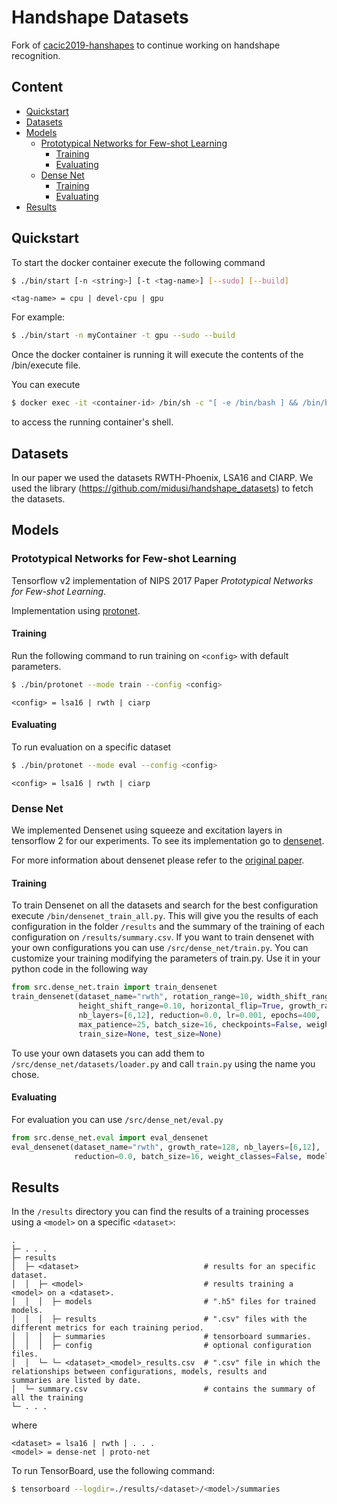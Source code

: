# Handshape Datasets

Fork of [cacic2019-hanshapes](https://github.com/midusi/cacic2019-handshapes) to continue working on handshape recognition.

## Content

- [Quickstart](#quickstart)
- [Datasets](#datasets)
- [Models](#models)
  - [Prototypical Networks for Few-shot Learning](#prototypical-networks-for-few-shot-learning)
    - [Training](#training)
    - [Evaluating](#evaluating)
  - [Dense Net](#dense-net)
    - [Training](#training-1)
    - [Evaluating](#evaluating-1)
- [Results](#results)

## Quickstart

To start the docker container execute the following command

```sh
$ ./bin/start [-n <string>] [-t <tag-name>] [--sudo] [--build]
```

```
<tag-name> = cpu | devel-cpu | gpu
```

For example:

```sh
$ ./bin/start -n myContainer -t gpu --sudo --build
```

Once the docker container is running it will execute the contents of the /bin/execute file.

You can execute

```sh
$ docker exec -it <container-id> /bin/sh -c "[ -e /bin/bash ] && /bin/bash || /bin/sh"
```
to access the running container's shell.

## Datasets

In our paper we used the datasets RWTH-Phoenix, LSA16 and CIARP. We used the library (https://github.com/midusi/handshape_datasets) to fetch the datasets.

## Models

### Prototypical Networks for Few-shot Learning

Tensorflow v2 implementation of NIPS 2017 Paper _Prototypical Networks for Few-shot Learning_.

Implementation using [protonet](https://github.com/ulises-jeremias/prototypical-networks-tf).

#### Training

Run the following command to run training on `<config>` with default parameters.

```sh
$ ./bin/protonet --mode train --config <config>
```

`<config> = lsa16 | rwth | ciarp`

#### Evaluating

To run evaluation on a specific dataset

```sh
$ ./bin/protonet --mode eval --config <config>
```

`<config> = lsa16 | rwth | ciarp`


### Dense Net

We implemented Densenet using squeeze and excitation layers in tensorflow 2 for our experiments. To see its implementation go to [densenet](https://github.com/okason97/DenseNet-Tensorflow2).

For more information about densenet please refer to the [original paper](https://arxiv.org/abs/1608.06993).

#### Training

To train Densenet on all the datasets and search for the best configuration execute `/bin/densenet_train_all.py`. This will give you the results of each configuration in the folder `/results` and the summary of the training of each configuration on `/results/summary.csv`.
If you want to train densenet with your own configurations you can use `/src/dense_net/train.py`. You can customize your training modifying the parameters of train.py. Use it in your python code in the following way

```python
from src.dense_net.train import train_densenet
train_densenet(dataset_name="rwth", rotation_range=10, width_shift_range=0.10,
               height_shift_range=0.10, horizontal_flip=True, growth_rate=128,
               nb_layers=[6,12], reduction=0.0, lr=0.001, epochs=400,
               max_patience=25, batch_size=16, checkpoints=False, weight_classes=False,
               train_size=None, test_size=None)
```

To use your own datasets you can add them to `/src/dense_net/datasets/loader.py` and call `train.py` using the name you chose.

#### Evaluating

For evaluation you can use `/src/dense_net/eval.py`

```python
from src.dense_net.eval import eval_densenet
eval_densenet(dataset_name="rwth", growth_rate=128, nb_layers=[6,12],
              reduction=0.0, batch_size=16, weight_classes=False, model_path="")
```

## Results

In the `/results` directory you can find the results of a training processes using a `<model>` on a specific `<dataset>`:

```
.
├─ . . .
├─ results
│  ├─ <dataset>                            # results for an specific dataset.
│  │  ├─ <model>                           # results training a <model> on a <dataset>.
│  │  │  ├─ models                         # ".h5" files for trained models.
│  │  │  ├─ results                        # ".csv" files with the different metrics for each training period.
│  │  │  ├─ summaries                      # tensorboard summaries.
│  │  │  ├─ config                         # optional configuration files.
│  │  └─ └─ <dataset>_<model>_results.csv  # ".csv" file in which the relationships between configurations, models, results and 
summaries are listed by date.
│  └─ summary.csv                          # contains the summary of all the training
└─ . . .
```

where

```
<dataset> = lsa16 | rwth | . . .
<model> = dense-net | proto-net
```

To run TensorBoard, use the following command:

```sh
$ tensorboard --logdir=./results/<dataset>/<model>/summaries
```
